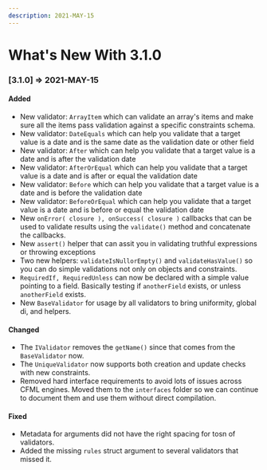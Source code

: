 ```yaml
---
description: 2021-MAY-15
---
```


# What's New With 3.1.0

### \[3.1.0] => 2021-MAY-15

#### Added

* New validator: `ArrayItem` which can validate an array's items and make sure all the items pass validation against a specific constraints schema.
* New validator: `DateEquals` which can help you validate that a target value is a date and is the same date as the validation date or other field
* New validator: `After` which can help you validate that a target value is a date and is after the validation date
* New validator: `AfterOrEqual` which can help you validate that a target value is a date and is after or equal the validation date
* New validator: `Before` which can help you validate that a target value is a date and is before the validation date
* New validator: `BeforeOrEqual` which can help you validate that a target value is a date and is before or equal the validation date
* New `onError( closure ), onSuccess( closure )` callbacks that can be used to validate results using the `validate()` method and concatenate the callbacks.
* New `assert()` helper that can assit you in validating truthful expressions or throwing exceptions
* Two new helpers: `validateIsNullorEmpty()` and `validateHasValue()` so you can do simple validations not only on objects and constraints.
* `RequiredIf, RequiredUnless` can now be declared with a simple value pointing to a field. Basically testing if `anotherField` exists, or unless `anotherField` exists.
* New `BaseValidator` for usage by all validators to bring uniformity, global di, and helpers.

#### Changed

* The `IValidator` removes the `getName()` since that comes from the `BaseValidator` now.
* The `UniqueValidator` now supports both creation and update checks with new constraints.
* Removed hard interface requirements to avoid lots of issues across CFML engines. Moved them to the `interfaces` folder so we can continue to document them and use them without direct compilation.

#### Fixed

* Metadata for arguments did not have the right spacing for tosn of validators.
* Added the missing `rules` struct argument to several validators that missed it.
